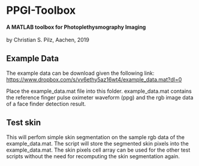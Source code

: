 
# PPGI-Toolbox
<b>A MATLAB toolbox for Photoplethysmography Imaging</b><br>
<br>
by Christian S. Pilz, Aachen, 2019
<br>

## Example Data

The example data can be download given the following link:<br>
https://www.dropbox.com/s/vv6ethy5az16wt4/example_data.mat?dl=0

Place the example_data.mat file into this folder.
example_data.mat contains the reference finger pulse oximeter waveform (ppg)
and the rgb image data of a face finder detection result.

## Test skin

This will perfom simple skin segmentation on the sample rgb data of the example_data.mat.
The script will store the segmented skin pixels into the example_data.mat.
The skin pixels cell array can be used for the other test scripts without the need for
recomputing the skin segmentation again.

